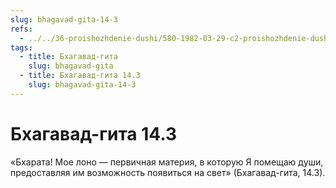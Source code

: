 ```yaml
---
slug: bhagavad-gita-14-3
refs:
  - ../../36-proishozhdenie-dushi/580-1982-03-29-c2-proishozhdenie-dushi-i-tri-plana-bytiya.md
tags:
  - title: Бхагавад-гита
    slug: bhagavad-gita
  - title: Бхагавад-гита 14.3
    slug: bhagavad-gita-14-3
---
```


# Бхагавад-гита 14.3

«Бхарата! Мое лоно — первичная материя, в которую Я помещаю души, предоставляя им возможность появиться на свет» (Бхагавад-гита, 14.3).

